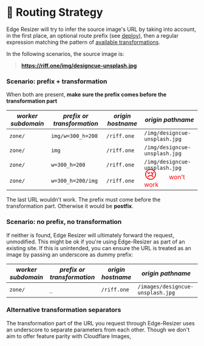 # 🔌 Routing Strategy

Edge Resizer will try to infer the source image's URL by taking into account, in the first place, an optional route prefix (see [deploy](deploy.html)),  then a regular expression matching the pattern of [available transformations](transformations.html). 

In the following scenarios, the source image is:

> **https://riff.one/img/designcue-unsplash.jpg**

### Scenario: prefix + transformation

When both are present, **make sure the prefix comes before  the transformation part**

| *worker subdomain* |*prefix or transformation*| *origin hostname*| *origin pathname*|
|----------|------|---------|  --- |
|`zone/` |`img/w=300_h=200` | `/riff.one` | `/img/designcue-unsplash.jpg`|
|`zone/` |`img` | `/riff.one` | `/img/designcue-unsplash.jpg`|
|`zone/` |`w=300_h=200` | `/riff.one` | `/img/designcue-unsplash.jpg`|
|`zone/` |`w=300_h=200/img` | `/riff.one` |  <span style="color:red"><span style="margin:-0.5em 1em -0.2em 0 ;font-size:2em;padding:0;float:left">:cry:</span> won't work</span> |

The last URL wouldn't work. The prefix must come before the transformation part. Otherwise it would be **postfix**.

### Scenario: no prefix, no transformation

If neither is found, Edge Resizer will ultimately forward the request, unmodified. This might be ok if you're using Edge-Resizer as part of an existing site. If this is unintended, you can ensure the URL is treated as an image by passing an underscore as dummy prefix:

| *worker subdomain* |*prefix or transformation*| *origin hostname*| *origin pathname*|
|----------|------|---------|  --- |
|`zone/` |`_` | `/riff.one` | `/images/designcue-unsplash.jpg`|



### Alternative transformation separators

The transformation part of the URL you request through Edge-Resizer uses an underscore to separate parameters from each other.
Though we don't aim to offer feature parity with Cloudflare Images, 



